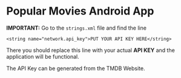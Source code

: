 # Popular Movies Android App


**IMPORTANT:**
Go to the `strings.xml` file and find the line

`<string name="network.api_key">PUT YOUR API KEY HERE</string>`

There you should replace this line with your actual **API KEY** and the application will be functional.

The API Key can be generated from the TMDB Website.
